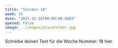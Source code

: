 ```yaml
---
title: "Türchen 18"
week: 18
date: "2025-12-18T00:00:00.000Z"
opened: false
image: ../images/placeholder.jpg
---
```


Schreibe deinen Text für die Woche Nummer: 18 hier.

